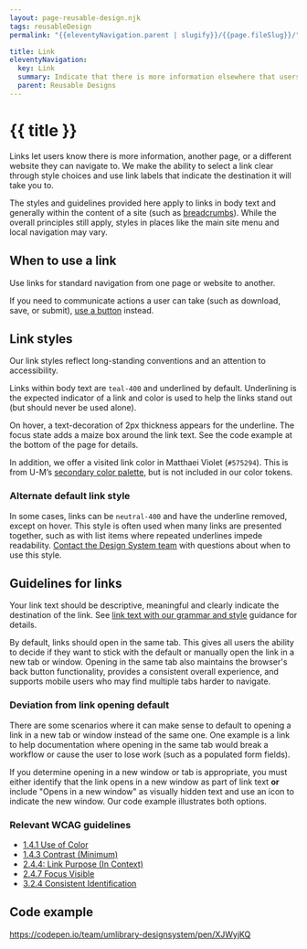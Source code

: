 ```yaml
---
layout: page-reusable-design.njk
tags: reusableDesign
permalink: "{{eleventyNavigation.parent | slugify}}/{{page.fileSlug}}/"

title: Link
eleventyNavigation:
  key: Link
  summary: Indicate that there is more information elsewhere that users can navigate to. 
  parent: Reusable Designs
---
```


# {{ title }}

Links let users know there is more information, another page, or a different website they can navigate to. We make the ability to select a link clear through style choices and use link labels that indicate the destination it will take you to.

The styles and guidelines provided here apply to links in body text and generally within the content of a site (such as [breadcrumbs](/reusable-designs/breadcrumbs/)). While the overall principles still apply, styles in places like the main site menu and local navigation may vary.

## When to use a link

Use links for standard navigation from one page or website to another.

If you need to communicate actions a user can take (such as download, save, or submit), [use a button](/reusable-designs/buttons/) instead.  

## Link styles

Our link styles reflect long-standing conventions and an attention to accessibility.

Links within body text are `teal-400` and underlined by default. Underlining is the expected indicator of a link and color is used to help the links stand out (but should never be used alone).

On hover, a text-decoration of 2px thickness appears for the underline. The focus state adds a maize box around the link text. See the code example at the bottom of the page for details.

In addition, we offer a visited link color in Matthaei Violet (`#575294`). This is from U-M’s [secondary color palette](https://brand.umich.edu/design-resources/colors/), but is not included in our color tokens.

### Alternate default link style

In some cases, links can be `neutral-400` and have the underline removed, except on hover. This style is often used when many links are presented together, such as with list items where repeated underlines impede readability. [Contact the Design System team](https://design-system.lib.umich.edu/about/get-in-touch/) with questions about when to use this style.

## Guidelines for links

Your link text should be descriptive, meaningful and clearly indicate the destination of the link. See [link text with our grammar and style](/content/grammar-and-style/#link-text-hyperlinks) guidance for details.  

By default, links should open in the same tab. This gives all users the ability to decide if they want to stick with the default or manually open the link in a new tab or window. Opening in the same tab also maintains the browser's back button functionality, provides a consistent overall experience, and supports mobile users who may find multiple tabs harder to navigate.

### Deviation from link opening default

There are some scenarios where it can make sense to default to opening a link in a new tab or window instead of the same one. One example is a link to help documentation where opening in the same tab would break a workflow or cause the user to lose work (such as a populated form fields).

If you determine opening in a new window or tab is appropriate, you must either identify that the link opens in a new window as part of link text **or** include "Opens in a new window" as visually hidden text and use an icon to indicate the new window. Our code example illustrates both options.

### Relevant WCAG guidelines

* [1.4.1 Use of Color](https://w3.org/TR/WCAG22#use-of-color)  
* [1.4.3 Contrast (Minimum)](https://www.w3.org/TR/WCAG22/#contrast-minimum)
* [2.4.4: Link Purpose (In Context)](https://www.w3.org/WAI/WCAG21/Understanding/link-purpose-in-context.html)  
* [2.4.7 Focus Visible](https://www.w3.org/WAI/WCAG21/Understanding/focus-visible.html)  
* [3.2.4 Consistent Identification](https://www.w3.org/TR/WCAG22/#consistent-identification)

## Code example

https://codepen.io/team/umlibrary-designsystem/pen/XJWyjKQ
